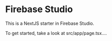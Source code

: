 # Firebase Studio

This is a NextJS starter in Firebase Studio.

To get started, take a look at src/app/page.tsx....